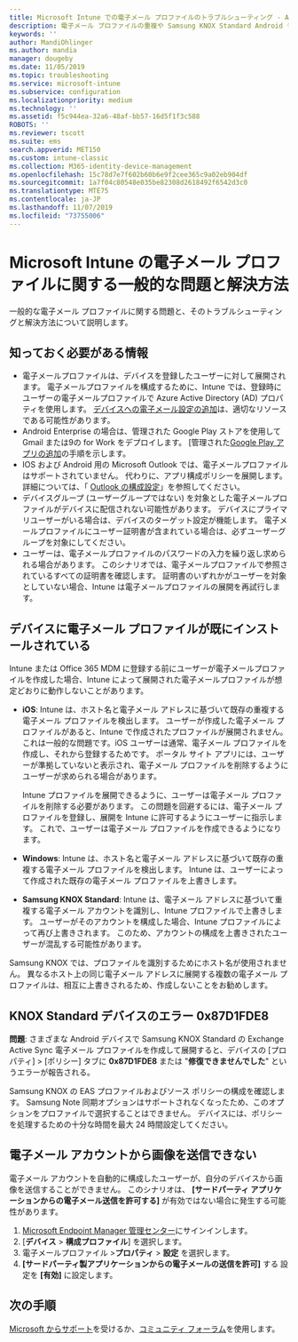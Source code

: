 ```yaml
---
title: Microsoft Intune での電子メール プロファイルのトラブルシューティング - Azure | Microsoft Docs
description: 電子メール プロファイルの重複や Samsung KNOX Standard Android デバイスでのエラーなど、Microsoft Intune の電子メール プロファイルに関する一般的な問題と解決方法について説明します。
keywords: ''
author: MandiOhlinger
ms.author: mandia
manager: dougeby
ms.date: 11/05/2019
ms.topic: troubleshooting
ms.service: microsoft-intune
ms.subservice: configuration
ms.localizationpriority: medium
ms.technology: ''
ms.assetid: f5c944ea-32a6-48af-bb57-16d5f1f3c588
ROBOTS: ''
ms.reviewer: tscott
ms.suite: ems
search.appverid: MET150
ms.custom: intune-classic
ms.collection: M365-identity-device-management
ms.openlocfilehash: 15c78d7e7f602b60b6e9f2cee365c9a02eb904df
ms.sourcegitcommit: 1a7f04c80548e035be82308d2618492f6542d3c0
ms.translationtype: MTE75
ms.contentlocale: ja-JP
ms.lasthandoff: 11/07/2019
ms.locfileid: "73755006"
---
```

# <a name="common-issues-and-resolutions-with-email-profiles-in-microsoft-intune"></a>Microsoft Intune の電子メール プロファイルに関する一般的な問題と解決方法

一般的な電子メール プロファイルに関する問題と、そのトラブルシューティングと解決方法について説明します。

## <a name="what-you-need-to-know"></a>知っておく必要がある情報

- 電子メールプロファイルは、デバイスを登録したユーザーに対して展開されます。 電子メールプロファイルを構成するために、Intune では、登録時にユーザーの電子メールプロファイルで Azure Active Directory (AD) プロパティを使用します。 [デバイスへの電子メール設定の追加](email-settings-configure.md)は、適切なリソースである可能性があります。
- Android Enterprise の場合は、管理された Google Play ストアを使用して Gmail または9の for Work をデプロイします。 [管理された[Google Play アプリの追加](../apps/apps-add-android-for-work.md)の手順を示します。
- IOS および Android 用の Microsoft Outlook では、電子メールプロファイルはサポートされていません。 代わりに、アプリ構成ポリシーを展開します。 詳細については、「 [Outlook の構成設定](../apps/app-configuration-policies-outlook.md)」を参照してください。
- デバイスグループ (ユーザーグループではない) を対象とした電子メールプロファイルがデバイスに配信されない可能性があります。 デバイスにプライマリユーザーがいる場合は、デバイスのターゲット設定が機能します。 電子メールプロファイルにユーザー証明書が含まれている場合は、必ずユーザーグループを対象にしてください。
- ユーザーは、電子メールプロファイルのパスワードの入力を繰り返し求められる場合があります。 このシナリオでは、電子メールプロファイルで参照されているすべての証明書を確認します。 証明書のいずれかがユーザーを対象としていない場合、Intune は電子メールプロファイルの展開を再試行します。

## <a name="device-already-has-an-email-profile-installed"></a>デバイスに電子メール プロファイルが既にインストールされている

Intune または Office 365 MDM に登録する前にユーザーが電子メールプロファイルを作成した場合、Intune によって展開された電子メールプロファイルが想定どおりに動作しないことがあります。

- **iOS**: Intune は、ホスト名と電子メール アドレスに基づいて既存の重複する電子メール プロファイルを検出します。 ユーザーが作成した電子メール プロファイルがあると、Intune で作成されたプロファイルが展開されません。 これは一般的な問題です。iOS ユーザーは通常、電子メール プロファイルを作成し、それから登録するためです。 ポータル サイト アプリには、ユーザーが準拠していないと表示され、電子メール プロファイルを削除するようにユーザーが求められる場合があります。

  Intune プロファイルを展開できるように、ユーザーは電子メール プロファイルを削除する必要があります。 この問題を回避するには、電子メール プロファイルを登録し、展開を Intune に許可するようにユーザーに指示します。 これで、ユーザーは電子メール プロファイルを作成できるようになります。

- **Windows**: Intune は、ホスト名と電子メール アドレスに基づいて既存の重複する電子メール プロファイルを検出します。 Intune は、ユーザーによって作成された既存の電子メール プロファイルを上書きします。

- **Samsung KNOX Standard**: Intune は、電子メール アドレスに基づいて重複する電子メール アカウントを識別し、Intune プロファイルで上書きします。 ユーザーがそのアカウントを構成した場合、Intune プロファイルによって再び上書きされます。 このため、アカウントの構成を上書きされたユーザーが混乱する可能性があります。

Samsung KNOX では、プロファイルを識別するためにホスト名が使用されません。 異なるホスト上の同じ電子メール アドレスに展開する複数の電子メール プロファイルは、相互に上書きされるため、作成しないことをお勧めします。

## <a name="error-0x87d1fde8-for-knox-standard-device"></a>KNOX Standard デバイスのエラー 0x87D1FDE8

**問題**: さまざまな Android デバイスで Samsung KNOX Standard の Exchange Active Sync 電子メール プロファイルを作成して展開すると、デバイスの [プロパティ] > [ポリシー] タブに **0x87D1FDE8** または "**修復できませんでした**" というエラーが報告される。

Samsung KNOX の EAS プロファイルおよびソース ポリシーの構成を確認します。 Samsung Note 同期オプションはサポートされなくなったため、このオプションをプロファイルで選択することはできません。 デバイスには、ポリシーを処理するための十分な時間を最大 24 時間設定してください。

## <a name="unable-to-send-images-from--email-account"></a>電子メール アカウントから画像を送信できない

電子メール アカウントを自動的に構成したユーザーが、自分のデバイスから画像を送信することができません。 このシナリオは、 **[サードパーティ アプリケーションからの電子メール送信を許可する]** が有効ではない場合に発生する可能性があります。

1. [Microsoft Endpoint Manager 管理センター](https://go.microsoft.com/fwlink/?linkid=2109431)にサインインします。
2. [**デバイス** > **構成プロファイル**] を選択します。
3. 電子メールプロファイル >**プロパティ** > **設定** を選択します。
4. **[サードパーティ製アプリケーションからの電子メールの送信を許可]** する 設定を **[有効]** に設定します。

## <a name="next-steps"></a>次の手順

[Microsoft からサポート](../fundamentals/get-support.md)を受けるか、[コミュニティ フォーラム](https://social.technet.microsoft.com/Forums/en-US/home?category=microsoftintune)を使用します。

